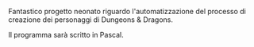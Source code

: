 Fantastico progetto neonato riguardo l'automatizzazione del processo di creazione dei personaggi di Dungeons & Dragons.

Il programma sarà scritto in Pascal.
